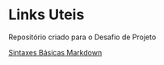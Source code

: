 # Links Uteis
Repositório criado para o Desafio de Projeto

[Sintaxes Básicas Markdown](https://markdown.net.br/sintaxe-basica/)
